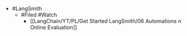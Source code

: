- #LangSmith
	- #Filed #Watch
		- [[LangChain/YT/PL/Get Started LangSmith/06 Automations n Online Evaluation]]